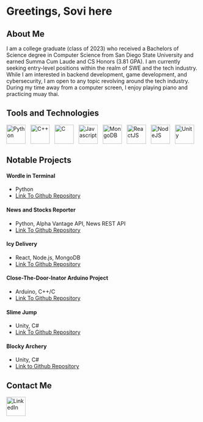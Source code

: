 <h1>Greetings, Sovi here</h1>

<h2>About Me</h2>
<p> I am a college graduate (class of 2023) who received a Bachelors of Science degree in Computer Science from San Diego State University and earned Summa Cum Laude and CS Honors (3.81 GPA). I am currently seeking entry-level positions within the realm of SWE and the tech industry. While I am interested in backend development, game development, and cybersecurity, I am open to any topic revolving around the tech industry. During my time away from a computer screen, I enjoy playing piano and practicing muay thai. </p>


<h2>Tools and Technologies</h2>
<div>
  <img align="left" alt="Python" width="50px" style="padding-right:10px;" src="https://cdn.jsdelivr.net/gh/devicons/devicon/icons/python/python-original.svg" />
  <img align="left" alt="C++" width="50px" style="padding-right:10px;" src="https://cdn.jsdelivr.net/gh/devicons/devicon/icons/cplusplus/cplusplus-original.svg" />
  <img align="left" alt="C" width="50px" style="padding-right:10px;" src="https://cdn.jsdelivr.net/gh/devicons/devicon/icons/c/c-original.svg" />
  <img align="left" alt="Javascript" width="50px" style="padding-right:10px;" src="https://cdn.jsdelivr.net/gh/devicons/devicon/icons/javascript/javascript-original.svg" />
  <img align="left" alt="MongoDB" width="50px" style="padding-right:10px;" src="https://cdn.jsdelivr.net/gh/devicons/devicon/icons/mongodb/mongodb-original-wordmark.svg" />
  <img align="left" alt="ReactJS" width="50px" style="padding-right:10px;" src="https://cdn.jsdelivr.net/gh/devicons/devicon/icons/react/react-original-wordmark.svg" />
  <img align="left" alt="NodeJS" width="50px" style="padding-right:10px;" src="https://cdn.jsdelivr.net/gh/devicons/devicon/icons/nodejs/nodejs-original-wordmark.svg" />
  <img align="left" alt="Unity" width="50px" style="padding-right:10px;" src="https://cdn.jsdelivr.net/gh/devicons/devicon/icons/unity/unity-original-wordmark.svg" />
</div>
<br>
<br>
<br>

<h2> Notable Projects </h2>
<h4>Wordle in Terminal</h4>
<ul>
  <li>Python</li>
  <li><a href="https://github.com/Soviii/Wordle-In-Terminal">Link To Github Repository</a></li>
</ul>

<h4>News and Stocks Reporter</h4>
<ul>
  <li>Python, Alpha Vantage API, News REST API</li>
  <li><a href="https://github.com/Soviii/Stocks-News">Link To Github Repository</a></li>
</ul>

<h4>Icy Delivery</h4>
<ul>
  <li>React, Node.js, MongoDB</li>
  <li><a href="https://github.com/Soviii/Icy-Delivery">Link To Github Repository</a></li>
</ul>

<h4>Close-The-Door-Inator Arduino Project</h4>
<ul>
  <li>Arduino, C++/C </li>
  <li><a href="https://github.com/Soviii/Close-The-Door-Inator">Link To Github Repository</a></li>
</ul>

<h4>Slime Jump</h4>
<ul>
  <li>Unity, C#</li>
  <li><a href="https://github.com/Soviii/Slime-Jump">Link To Github Repository</a></li>
</ul>

<h4>Blocky Archery</h4>
<ul>
    <li>Unity, C#</li>
    <li> <a href="https://github.com/Soviii/Blocky-Archer">Link to Github Repository</a></li>
</ul>


<h2> Contact Me </h2>
<div>
  <img align="left" alt="LinkedIn" width="50px" style="padding-right:10px;" src="https://cdn.jsdelivr.net/gh/devicons/devicon/icons/linkedin/linkedin-original.svg" />
</div>
